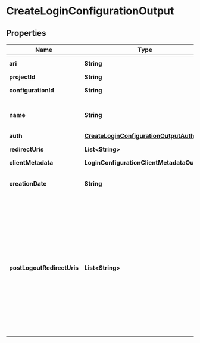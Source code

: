 # CreateLoginConfigurationOutput

## Properties

| Name                       | Type                                                                            | Description                                                                                                                                                                                                     | Notes      |
| -------------------------- | ------------------------------------------------------------------------------- | --------------------------------------------------------------------------------------------------------------------------------------------------------------------------------------------------------------- | ---------- |
| **ari**                    | **String**                                                                      | Configuration ari                                                                                                                                                                                               |            |
| **projectId**              | **String**                                                                      | Project id                                                                                                                                                                                                      |            |
| **configurationId**        | **String**                                                                      | Configuration id                                                                                                                                                                                                | [optional] |
| **name**                   | **String**                                                                      | User defined login configuration name                                                                                                                                                                           |            |
| **auth**                   | [**CreateLoginConfigurationOutputAuth**](CreateLoginConfigurationOutputAuth.md) |                                                                                                                                                                                                                 |            |
| **redirectUris**           | **List&lt;String&gt;**                                                          | OAuth 2.0 Redirect URIs                                                                                                                                                                                         |            |
| **clientMetadata**         | **LoginConfigurationClientMetadataOutput**                                      |                                                                                                                                                                                                                 |            |
| **creationDate**           | **String**                                                                      | OAuth 2.0 Client Creation Date                                                                                                                                                                                  |            |
| **postLogoutRedirectUris** | **List&lt;String&gt;**                                                          | Post Logout Redirect URIs, Used to redirect the user&#39;s browser to a specified URL after the logout process is complete. Must match the domain, port, scheme of at least one of the registered redirect URIs | [optional] |
